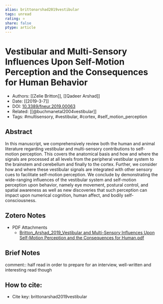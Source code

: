 ```yaml
---
alias: brittonarshad2019vestibular
tags: unread
rating: ⭐
share: false
ptype: article
---
```


# Vestibular and Multi-Sensory Influences Upon Self-Motion Perception and the Consequences for Human Behavior

* Authors: [[Zelie Britton]], [[Qadeer Arshad]]
* Date: [[2019-3-7]]
* DOI: [10.3389/fneur.2019.00063](https://doi.org/10.3389/fneur.2019.00063)
* Related: [[@buchmanetal2004vestibular]]
* Tags: #multisensory, #vestibular, #cortex, #self_motion_perception


## Abstract
In this manuscript, we comprehensively review both the human and animal literature regarding vestibular and multi-sensory contributions to self-motion perception. This covers the anatomical basis and how and where the signals are processed at all levels from the peripheral vestibular system to the brainstem and cerebellum and finally to the cortex. Further, we consider how and where these vestibular signals are integrated with other sensory cues to facilitate self-motion perception. We conclude by demonstrating the wide-ranging influences of the vestibular system and self-motion perception upon behavior, namely eye movement, postural control, and spatial awareness as well as new discoveries that such perception can impact upon numerical cognition, human affect, and bodily self-consciousness.

## Zotero Notes
* PDF Attachments
	- [Britton_Arshad_2019_Vestibular and Multi-Sensory Influences Upon Self-Motion Perception and the Consequences for Human.pdf](zotero://open-pdf/library/items/BR3L3UTU)

## Brief Notes
comment:: half read in order to prepare for an interview, well-written and interesting read though

## How to cite:
* Cite key: brittonarshad2019vestibular